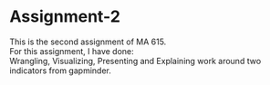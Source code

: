 # Assignment-2
This is the second assignment of MA 615.  
For this assignment, I have done:  
Wrangling, Visualizing, Presenting and Explaining work around two indicators from gapminder.
